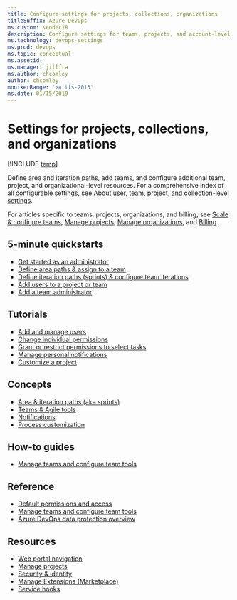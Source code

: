 ```yaml
---
title: Configure settings for projects, collections, organizations
titleSuffix: Azure DevOps
ms.custom: seodec18
description: Configure settings for teams, projects, and account-level objects
ms.technology: devops-settings
ms.prod: devops
ms.topic: conceptual
ms.assetid: 
ms.manager: jillfra
ms.author: chcomley
author: chcomley
monikerRange: '>= tfs-2013'
ms.date: 01/15/2019
---
```


# Settings for projects, collections, and organizations

[!INCLUDE [temp](../../_shared/version-vsts-tfs-all-versions.md)]

Define area and iteration paths, add teams, and configure additional team, project, and organizational-level resources. For a comprehensive index of all configurable settings, see [About user, team, project, and collection-level settings](about-settings.md).

For articles specific to teams, projects, organizations, and billing, see [Scale & configure teams](scale/index.md), [Manage projects](../projects/index.md), [Manage organizations](../accounts/index.md), and [Billing](../billing/index.md).

## 5-minute quickstarts

- [Get started as an administrator](../../user-guide/project-admin-tutorial.md?toc=/azure/devops/organizations/settings/toc.json&bc=/azure/devops/organizations/settings/breadcrumb/toc.json)
- [Define area paths & assign to a team](set-area-paths.md)
- [Define iteration paths (sprints) & configure team iterations](set-iteration-paths-sprints.md) 
- [Add users to a project or team](../security/add-users-team-project.md?toc=/azure/devops/organizations/settings/toc.json&bc=/azure/devops/organizations/settings/breadcrumb/toc.json)  
- [Add a team administrator](../../organizations/settings/add-team-administrator.md?toc=/azure/devops/organizations/settings/toc.json&bc=/azure/devops/organizations/settings/breadcrumb/toc.json)

## Tutorials

- [Add and manage users](../accounts/add-organization-users.md?toc=/azure/devops/organizations/settings/toc.json&bc=/azure/devops/organizations/settings/breadcrumb/toc.json)  
- [Change individual permissions](../security/change-individual-permissions.md) 
- [Grant or restrict permissions to select tasks](../security/restrict-access.md) 
- [Manage personal notifications](../../notifications/howto-manage-personal-notifications.md)
- [Customize a project](./work/customize-process.md)

## Concepts

- [Area & iteration paths (aka sprints)](about-areas-iterations.md)
- [Teams & Agile tools](about-teams-and-settings.md)
- [Notifications](../../notifications/about-notifications.md)
- [Process customization](./work/inheritance-process-model.md)

## How-to guides
  
- [Manage teams and configure team tools](manage-teams.md)

## Reference

- [Default permissions and access](../security/permissions-access.md?toc=/azure/devops/organizations/settings/toc.json&bc=/azure/devops/organizations/settings/breadcrumb/toc.json)  
- [Manage teams and configure team tools](../../organizations/settings/manage-teams.md?toc=/azure/devops/organizations/settings/toc.json&bc=/azure/devops/organizations/settings/breadcrumb/toc.json)
- [Azure DevOps data protection overview](../../articles/team-services-security-whitepaper.md?toc=/azure/devops/organizations/settings/toc.json&bc=/azure/devops/organizations/settings/breadcrumb/toc.json)  

## Resources

- [Web portal navigation](../../project/navigation/index.md)
- [Manage projects](../projects/index.md)
- [Security & identity](../security/index.md)
- [Manage Extensions (Marketplace)](../../marketplace/index.md)
- [Service hooks](../../service-hooks/index.md)
